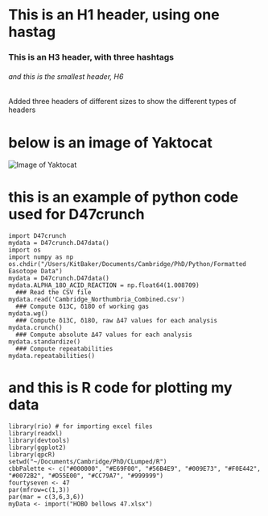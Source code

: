 # This is an H1 header, using one hastag
### This is an H3 header, with three hashtags
###### and this is the smallest header, H6

Added three headers of different sizes to show the different types of headers

# below is an image of Yaktocat
![Image of Yaktocat](https://octodex.github.com/images/yaktocat.png)

# this is an example of python code used for D47crunch

```
import D47crunch  
mydata = D47crunch.D47data()  
import os  
import numpy as np  
os.chdir("/Users/KitBaker/Documents/Cambridge/PhD/Python/Formatted Easotope Data")  
mydata = D47crunch.D47data()  
mydata.ALPHA_18O_ACID_REACTION = np.float64(1.008709)  
  ### Read the CSV file
mydata.read('Cambridge_Northumbria_Combined.csv')
  ### Compute δ13C, δ18O of working gas
mydata.wg()
  ### Compute δ13C, δ18O, raw Δ47 values for each analysis
mydata.crunch()  
  ### Compute absolute Δ47 values for each analysis
mydata.standardize()
  ### Compute repeatabilities
mydata.repeatabilities()
```

# and this is R code for plotting my data
```
library(rio) # for importing excel files  
library(readxl)  
library(devtools)  
library(ggplot2)  
library(qpcR)    
setwd("~/Documents/Cambridge/PhD/CLumped/R")  
cbbPalette <- c("#000000", "#E69F00", "#56B4E9", "#009E73", "#F0E442", "#0072B2", "#D55E00", "#CC79A7", "#999999")  
fourtyseven <- 47  
par(mfrow=c(1,3))  
par(mar = c(3,6,3,6))  
myData <- import("HOBO bellows 47.xlsx")   
```
